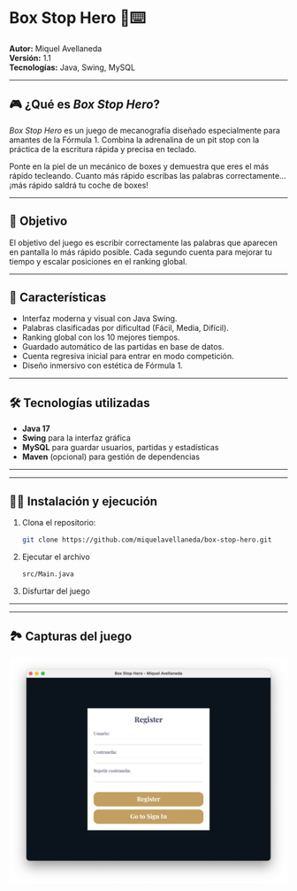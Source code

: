 # Box Stop Hero 🏁⌨️

**Autor:** Miquel Avellaneda  
**Versión:** 1.1  
**Tecnologías:** Java, Swing, MySQL  

---

## 🎮 ¿Qué es *Box Stop Hero*?

*Box Stop Hero* es un juego de mecanografía diseñado especialmente para amantes de la Fórmula 1. Combina la adrenalina de un pit stop con la práctica de la escritura rápida y precisa en teclado.

Ponte en la piel de un mecánico de boxes y demuestra que eres el más rápido tecleando. Cuanto más rápido escribas las palabras correctamente... ¡más rápido saldrá tu coche de boxes!

---

## 🧠 Objetivo

El objetivo del juego es escribir correctamente las palabras que aparecen en pantalla lo más rápido posible. Cada segundo cuenta para mejorar tu tiempo y escalar posiciones en el ranking global.

---

## 🚀 Características

- Interfaz moderna y visual con Java Swing.
- Palabras clasificadas por dificultad (Fácil, Media, Difícil).
- Ranking global con los 10 mejores tiempos.
- Guardado automático de las partidas en base de datos.
- Cuenta regresiva inicial para entrar en modo competición.
- Diseño inmersivo con estética de Fórmula 1.

---

## 🛠️ Tecnologías utilizadas

- **Java 17**  
- **Swing** para la interfaz gráfica  
- **MySQL** para guardar usuarios, partidas y estadísticas  
- **Maven** (opcional) para gestión de dependencias

---

---

## 🧑‍💻 Instalación y ejecución

1. Clona el repositorio:
   ```bash
   git clone https://github.com/miquelavellaneda/box-stop-hero.git
   ```
2. Ejecutar el archivo
   ```bash
   src/Main.java
   ```
3. Disfurtar del juego

---

--- 

## 🏞️ Capturas del juego
![Captura del juego](src/public/capturaReadme.png)


